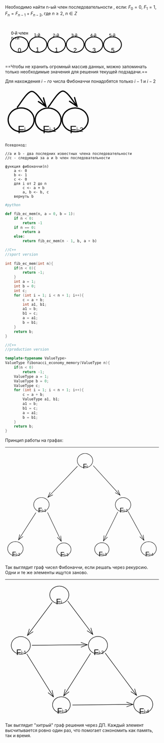 Необходимо найти n-ый член последовательности , если: $F_{0}= 0$, $F_{1}= 1$, $F_{n}= F_{n-1}+ F_{n-2}$, где $n\geq2$, $n \in Z$ 

<div style="display:flex; align-items: center;">
    <div style="flex:1; mix-blend-mode:difference; filter:invert(1);">
<svg version="1.1" xmlns="http://www.w3.org/2000/svg" viewBox="0 0 560.8352091024211 170.24172437059997" width="400" height="125">
  <!-- svg-source:excalidraw -->
  
  <defs>
    <style class="style-fonts">
      @font-face {
        font-family: "Virgil";
        src: url("https://excalidraw.com/Virgil.woff2");
      }
      @font-face {
        font-family: "Cascadia";
        src: url("https://excalidraw.com/Cascadia.woff2");
      }
    </style>
  </defs>
  <rect x="0" y="0" width="560.8352091024211" height="170.24172437059997" fill="none"></rect><g stroke-linecap="round" transform="translate(24.56659738580936 68.1400624716864) rotate(0 41 35.5)"><path d="M82 35.5 C82 37.35, 81.83 39.23, 81.5 41.05 C81.16 42.88, 80.65 44.71, 79.99 46.47 C79.33 48.23, 78.5 49.97, 77.53 51.62 C76.56 53.27, 75.43 54.87, 74.17 56.37 C72.91 57.86, 71.5 59.29, 69.99 60.6 C68.48 61.91, 66.83 63.13, 65.1 64.22 C63.37 65.31, 61.52 66.29, 59.61 67.13 C57.71 67.97, 55.7 68.69, 53.67 69.26 C51.64 69.83, 49.53 70.27, 47.41 70.56 C45.3 70.85, 43.14 71, 41 71 C38.86 71, 36.7 70.85, 34.59 70.56 C32.47 70.27, 30.36 69.83, 28.33 69.26 C26.3 68.69, 24.29 67.97, 22.39 67.13 C20.48 66.29, 18.63 65.31, 16.9 64.22 C15.17 63.13, 13.52 61.91, 12.01 60.6 C10.5 59.29, 9.09 57.86, 7.83 56.37 C6.57 54.87, 5.44 53.27, 4.47 51.62 C3.5 49.97, 2.67 48.23, 2.01 46.47 C1.35 44.71, 0.84 42.88, 0.5 41.05 C0.17 39.23, 0 37.35, 0 35.5 C0 33.65, 0.17 31.77, 0.5 29.95 C0.84 28.12, 1.35 26.29, 2.01 24.53 C2.67 22.77, 3.5 21.03, 4.47 19.38 C5.44 17.73, 6.57 16.13, 7.83 14.63 C9.09 13.14, 10.5 11.71, 12.01 10.4 C13.52 9.09, 15.17 7.87, 16.9 6.78 C18.63 5.69, 20.48 4.71, 22.39 3.87 C24.29 3.03, 26.3 2.31, 28.33 1.74 C30.36 1.17, 32.47 0.73, 34.59 0.44 C36.7 0.15, 38.86 0, 41 0 C43.14 0, 45.3 0.15, 47.41 0.44 C49.53 0.73, 51.64 1.17, 53.67 1.74 C55.7 2.31, 57.71 3.03, 59.61 3.87 C61.52 4.71, 63.37 5.69, 65.1 6.78 C66.83 7.87, 68.48 9.09, 69.99 10.4 C71.5 11.71, 72.91 13.14, 74.17 14.63 C75.43 16.13, 76.56 17.73, 77.53 19.38 C78.5 21.03, 79.33 22.77, 79.99 24.53 C80.65 26.29, 81.16 28.12, 81.5 29.95 C81.83 31.77, 81.92 34.57, 82 35.5 C82.08 36.43, 82.08 34.57, 82 35.5" stroke="#000" stroke-width="4" fill="none"></path></g><g stroke-linecap="round" transform="translate(109.80312502357833 68.2583656680913) rotate(0 41 35.5)"><path d="M82 35.5 C82 37.35, 81.83 39.23, 81.5 41.05 C81.16 42.88, 80.65 44.71, 79.99 46.47 C79.33 48.23, 78.5 49.97, 77.53 51.62 C76.56 53.27, 75.43 54.87, 74.17 56.37 C72.91 57.86, 71.5 59.29, 69.99 60.6 C68.48 61.91, 66.83 63.13, 65.1 64.22 C63.37 65.31, 61.52 66.29, 59.61 67.13 C57.71 67.97, 55.7 68.69, 53.67 69.26 C51.64 69.83, 49.53 70.27, 47.41 70.56 C45.3 70.85, 43.14 71, 41 71 C38.86 71, 36.7 70.85, 34.59 70.56 C32.47 70.27, 30.36 69.83, 28.33 69.26 C26.3 68.69, 24.29 67.97, 22.39 67.13 C20.48 66.29, 18.63 65.31, 16.9 64.22 C15.17 63.13, 13.52 61.91, 12.01 60.6 C10.5 59.29, 9.09 57.86, 7.83 56.37 C6.57 54.87, 5.44 53.27, 4.47 51.62 C3.5 49.97, 2.67 48.23, 2.01 46.47 C1.35 44.71, 0.84 42.88, 0.5 41.05 C0.17 39.23, 0 37.35, 0 35.5 C0 33.65, 0.17 31.77, 0.5 29.95 C0.84 28.12, 1.35 26.29, 2.01 24.53 C2.67 22.77, 3.5 21.03, 4.47 19.38 C5.44 17.73, 6.57 16.13, 7.83 14.63 C9.09 13.14, 10.5 11.71, 12.01 10.4 C13.52 9.09, 15.17 7.87, 16.9 6.78 C18.63 5.69, 20.48 4.71, 22.39 3.87 C24.29 3.03, 26.3 2.31, 28.33 1.74 C30.36 1.17, 32.47 0.73, 34.59 0.44 C36.7 0.15, 38.86 0, 41 0 C43.14 0, 45.3 0.15, 47.41 0.44 C49.53 0.73, 51.64 1.17, 53.67 1.74 C55.7 2.31, 57.71 3.03, 59.61 3.87 C61.52 4.71, 63.37 5.69, 65.1 6.78 C66.83 7.87, 68.48 9.09, 69.99 10.4 C71.5 11.71, 72.91 13.14, 74.17 14.63 C75.43 16.13, 76.56 17.73, 77.53 19.38 C78.5 21.03, 79.33 22.77, 79.99 24.53 C80.65 26.29, 81.16 28.12, 81.5 29.95 C81.83 31.77, 81.92 34.57, 82 35.5 C82.08 36.43, 82.08 34.57, 82 35.5" stroke="#000" stroke-width="4" fill="none"></path></g><g stroke-linecap="round" transform="translate(195.4376281317771 68.1400624716864) rotate(0 41 35.5)"><path d="M82 35.5 C82 37.35, 81.83 39.23, 81.5 41.05 C81.16 42.88, 80.65 44.71, 79.99 46.47 C79.33 48.23, 78.5 49.97, 77.53 51.62 C76.56 53.27, 75.43 54.87, 74.17 56.37 C72.91 57.86, 71.5 59.29, 69.99 60.6 C68.48 61.91, 66.83 63.13, 65.1 64.22 C63.37 65.31, 61.52 66.29, 59.61 67.13 C57.71 67.97, 55.7 68.69, 53.67 69.26 C51.64 69.83, 49.53 70.27, 47.41 70.56 C45.3 70.85, 43.14 71, 41 71 C38.86 71, 36.7 70.85, 34.59 70.56 C32.47 70.27, 30.36 69.83, 28.33 69.26 C26.3 68.69, 24.29 67.97, 22.39 67.13 C20.48 66.29, 18.63 65.31, 16.9 64.22 C15.17 63.13, 13.52 61.91, 12.01 60.6 C10.5 59.29, 9.09 57.86, 7.83 56.37 C6.57 54.87, 5.44 53.27, 4.47 51.62 C3.5 49.97, 2.67 48.23, 2.01 46.47 C1.35 44.71, 0.84 42.88, 0.5 41.05 C0.17 39.23, 0 37.35, 0 35.5 C0 33.65, 0.17 31.77, 0.5 29.95 C0.84 28.12, 1.35 26.29, 2.01 24.53 C2.67 22.77, 3.5 21.03, 4.47 19.38 C5.44 17.73, 6.57 16.13, 7.83 14.63 C9.09 13.14, 10.5 11.71, 12.01 10.4 C13.52 9.09, 15.17 7.87, 16.9 6.78 C18.63 5.69, 20.48 4.71, 22.39 3.87 C24.29 3.03, 26.3 2.31, 28.33 1.74 C30.36 1.17, 32.47 0.73, 34.59 0.44 C36.7 0.15, 38.86 0, 41 0 C43.14 0, 45.3 0.15, 47.41 0.44 C49.53 0.73, 51.64 1.17, 53.67 1.74 C55.7 2.31, 57.71 3.03, 59.61 3.87 C61.52 4.71, 63.37 5.69, 65.1 6.78 C66.83 7.87, 68.48 9.09, 69.99 10.4 C71.5 11.71, 72.91 13.14, 74.17 14.63 C75.43 16.13, 76.56 17.73, 77.53 19.38 C78.5 21.03, 79.33 22.77, 79.99 24.53 C80.65 26.29, 81.16 28.12, 81.5 29.95 C81.83 31.77, 81.92 34.57, 82 35.5 C82.08 36.43, 82.08 34.57, 82 35.5" stroke="#000" stroke-width="4" fill="none"></path></g><g stroke-linecap="round" transform="translate(281.07197372989566 67.9035151451576) rotate(0 41 35.5)"><path d="M82 35.5 C82 37.35, 81.83 39.23, 81.5 41.05 C81.16 42.88, 80.65 44.71, 79.99 46.47 C79.33 48.23, 78.5 49.97, 77.53 51.62 C76.56 53.27, 75.43 54.87, 74.17 56.37 C72.91 57.86, 71.5 59.29, 69.99 60.6 C68.48 61.91, 66.83 63.13, 65.1 64.22 C63.37 65.31, 61.52 66.29, 59.61 67.13 C57.71 67.97, 55.7 68.69, 53.67 69.26 C51.64 69.83, 49.53 70.27, 47.41 70.56 C45.3 70.85, 43.14 71, 41 71 C38.86 71, 36.7 70.85, 34.59 70.56 C32.47 70.27, 30.36 69.83, 28.33 69.26 C26.3 68.69, 24.29 67.97, 22.39 67.13 C20.48 66.29, 18.63 65.31, 16.9 64.22 C15.17 63.13, 13.52 61.91, 12.01 60.6 C10.5 59.29, 9.09 57.86, 7.83 56.37 C6.57 54.87, 5.44 53.27, 4.47 51.62 C3.5 49.97, 2.67 48.23, 2.01 46.47 C1.35 44.71, 0.84 42.88, 0.5 41.05 C0.17 39.23, 0 37.35, 0 35.5 C0 33.65, 0.17 31.77, 0.5 29.95 C0.84 28.12, 1.35 26.29, 2.01 24.53 C2.67 22.77, 3.5 21.03, 4.47 19.38 C5.44 17.73, 6.57 16.13, 7.83 14.63 C9.09 13.14, 10.5 11.71, 12.01 10.4 C13.52 9.09, 15.17 7.87, 16.9 6.78 C18.63 5.69, 20.48 4.71, 22.39 3.87 C24.29 3.03, 26.3 2.31, 28.33 1.74 C30.36 1.17, 32.47 0.73, 34.59 0.44 C36.7 0.15, 38.86 0, 41 0 C43.14 0, 45.3 0.15, 47.41 0.44 C49.53 0.73, 51.64 1.17, 53.67 1.74 C55.7 2.31, 57.71 3.03, 59.61 3.87 C61.52 4.71, 63.37 5.69, 65.1 6.78 C66.83 7.87, 68.48 9.09, 69.99 10.4 C71.5 11.71, 72.91 13.14, 74.17 14.63 C75.43 16.13, 76.56 17.73, 77.53 19.38 C78.5 21.03, 79.33 22.77, 79.99 24.53 C80.65 26.29, 81.16 28.12, 81.5 29.95 C81.83 31.77, 81.92 34.57, 82 35.5 C82.08 36.43, 82.08 34.57, 82 35.5" stroke="#000" stroke-width="4" fill="none"></path></g><g stroke-linecap="round" transform="translate(366.94292572082287 68.3013527942669) rotate(0 41 35.5)"><path d="M82 35.5 C82 37.35, 81.83 39.23, 81.5 41.05 C81.16 42.88, 80.65 44.71, 79.99 46.47 C79.33 48.23, 78.5 49.97, 77.53 51.62 C76.56 53.27, 75.43 54.87, 74.17 56.37 C72.91 57.86, 71.5 59.29, 69.99 60.6 C68.48 61.91, 66.83 63.13, 65.1 64.22 C63.37 65.31, 61.52 66.29, 59.61 67.13 C57.71 67.97, 55.7 68.69, 53.67 69.26 C51.64 69.83, 49.53 70.27, 47.41 70.56 C45.3 70.85, 43.14 71, 41 71 C38.86 71, 36.7 70.85, 34.59 70.56 C32.47 70.27, 30.36 69.83, 28.33 69.26 C26.3 68.69, 24.29 67.97, 22.39 67.13 C20.48 66.29, 18.63 65.31, 16.9 64.22 C15.17 63.13, 13.52 61.91, 12.01 60.6 C10.5 59.29, 9.09 57.86, 7.83 56.37 C6.57 54.87, 5.44 53.27, 4.47 51.62 C3.5 49.97, 2.67 48.23, 2.01 46.47 C1.35 44.71, 0.84 42.88, 0.5 41.05 C0.17 39.23, 0 37.35, 0 35.5 C0 33.65, 0.17 31.77, 0.5 29.95 C0.84 28.12, 1.35 26.29, 2.01 24.53 C2.67 22.77, 3.5 21.03, 4.47 19.38 C5.44 17.73, 6.57 16.13, 7.83 14.63 C9.09 13.14, 10.5 11.71, 12.01 10.4 C13.52 9.09, 15.17 7.87, 16.9 6.78 C18.63 5.69, 20.48 4.71, 22.39 3.87 C24.29 3.03, 26.3 2.31, 28.33 1.74 C30.36 1.17, 32.47 0.73, 34.59 0.44 C36.7 0.15, 38.86 0, 41 0 C43.14 0, 45.3 0.15, 47.41 0.44 C49.53 0.73, 51.64 1.17, 53.67 1.74 C55.7 2.31, 57.71 3.03, 59.61 3.87 C61.52 4.71, 63.37 5.69, 65.1 6.78 C66.83 7.87, 68.48 9.09, 69.99 10.4 C71.5 11.71, 72.91 13.14, 74.17 14.63 C75.43 16.13, 76.56 17.73, 77.53 19.38 C78.5 21.03, 79.33 22.77, 79.99 24.53 C80.65 26.29, 81.16 28.12, 81.5 29.95 C81.83 31.77, 81.92 34.57, 82 35.5 C82.08 36.43, 82.08 34.57, 82 35.5" stroke="#000" stroke-width="4" fill="none"></path></g><g stroke-linecap="round" transform="translate(452.4590862550973 68.3013527942669) rotate(0 41 35.5)"><path d="M82 35.5 C82 37.35, 81.83 39.23, 81.5 41.05 C81.16 42.88, 80.65 44.71, 79.99 46.47 C79.33 48.23, 78.5 49.97, 77.53 51.62 C76.56 53.27, 75.43 54.87, 74.17 56.37 C72.91 57.86, 71.5 59.29, 69.99 60.6 C68.48 61.91, 66.83 63.13, 65.1 64.22 C63.37 65.31, 61.52 66.29, 59.61 67.13 C57.71 67.97, 55.7 68.69, 53.67 69.26 C51.64 69.83, 49.53 70.27, 47.41 70.56 C45.3 70.85, 43.14 71, 41 71 C38.86 71, 36.7 70.85, 34.59 70.56 C32.47 70.27, 30.36 69.83, 28.33 69.26 C26.3 68.69, 24.29 67.97, 22.39 67.13 C20.48 66.29, 18.63 65.31, 16.9 64.22 C15.17 63.13, 13.52 61.91, 12.01 60.6 C10.5 59.29, 9.09 57.86, 7.83 56.37 C6.57 54.87, 5.44 53.27, 4.47 51.62 C3.5 49.97, 2.67 48.23, 2.01 46.47 C1.35 44.71, 0.84 42.88, 0.5 41.05 C0.17 39.23, 0 37.35, 0 35.5 C0 33.65, 0.17 31.77, 0.5 29.95 C0.84 28.12, 1.35 26.29, 2.01 24.53 C2.67 22.77, 3.5 21.03, 4.47 19.38 C5.44 17.73, 6.57 16.13, 7.83 14.63 C9.09 13.14, 10.5 11.71, 12.01 10.4 C13.52 9.09, 15.17 7.87, 16.9 6.78 C18.63 5.69, 20.48 4.71, 22.39 3.87 C24.29 3.03, 26.3 2.31, 28.33 1.74 C30.36 1.17, 32.47 0.73, 34.59 0.44 C36.7 0.15, 38.86 0, 41 0 C43.14 0, 45.3 0.15, 47.41 0.44 C49.53 0.73, 51.64 1.17, 53.67 1.74 C55.7 2.31, 57.71 3.03, 59.61 3.87 C61.52 4.71, 63.37 5.69, 65.1 6.78 C66.83 7.87, 68.48 9.09, 69.99 10.4 C71.5 11.71, 72.91 13.14, 74.17 14.63 C75.43 16.13, 76.56 17.73, 77.53 19.38 C78.5 21.03, 79.33 22.77, 79.99 24.53 C80.65 26.29, 81.16 28.12, 81.5 29.95 C81.83 31.77, 81.92 34.57, 82 35.5 C82.08 36.43, 82.08 34.57, 82 35.5" stroke="#000" stroke-width="4" fill="none"></path></g><g transform="translate(27.28740449663121 39.241237198471254) rotate(0 39.384765625 23)"><text x="0" y="0" font-family="Helvetica, Segoe UI Emoji" font-size="20px" fill="#000" text-anchor="start" style="white-space: pre;" direction="ltr" dominant-baseline="text-before-edge">0-й член</text><text x="0" y="23" font-family="Helvetica, Segoe UI Emoji" font-size="20px" fill="#000" text-anchor="start" style="white-space: pre;" direction="ltr" dominant-baseline="text-before-edge">п-ти</text></g><g transform="translate(132.35015235063497 47.748429283764835) rotate(0 14.4775390625 11.5)"><text x="0" y="0" font-family="Helvetica, Segoe UI Emoji" font-size="20px" fill="#000" text-anchor="start" style="white-space: pre;" direction="ltr" dominant-baseline="text-before-edge">1-й</text></g><g transform="translate(218.97608028021472 48.80675956898631) rotate(0 14.4775390625 11.5)"><text x="0" y="0" font-family="Helvetica, Segoe UI Emoji" font-size="20px" fill="#000" text-anchor="start" style="white-space: pre;" direction="ltr" dominant-baseline="text-before-edge">2-й</text></g><g transform="translate(303.3910808290318 49.55598131324837) rotate(0 14.4775390625 11.5)"><text x="0" y="0" font-family="Helvetica, Segoe UI Emoji" font-size="20px" fill="#000" text-anchor="start" style="white-space: pre;" direction="ltr" dominant-baseline="text-before-edge">3-й</text></g><g transform="translate(390.72193388984573 49.669723288247496) rotate(0 14.4775390625 11.5)"><text x="0" y="0" font-family="Helvetica, Segoe UI Emoji" font-size="20px" fill="#000" text-anchor="start" style="white-space: pre;" direction="ltr" dominant-baseline="text-before-edge">4-й</text></g><g transform="translate(477.87144339755673 49.080779614282164) rotate(0 14.4775390625 11.5)"><text x="0" y="0" font-family="Helvetica, Segoe UI Emoji" font-size="20px" fill="#000" text-anchor="start" style="white-space: pre;" direction="ltr" dominant-baseline="text-before-edge">5-й</text></g><g stroke-linecap="round" transform="translate(10 10) rotate(0 270.41760455121056 75.12086218529998)"><path d="M32 0 M32 0 C166.89 0, 301.78 0, 508.84 0 M32 0 C198 0, 363.99 0, 508.84 0 M508.84 0 C530.17 0, 540.84 10.67, 540.84 32 M508.84 0 C530.17 0, 540.84 10.67, 540.84 32 M540.84 32 C540.84 55.71, 540.84 79.42, 540.84 118.24 M540.84 32 C540.84 64.71, 540.84 97.42, 540.84 118.24 M540.84 118.24 C540.84 139.58, 530.17 150.24, 508.84 150.24 M540.84 118.24 C540.84 139.58, 530.17 150.24, 508.84 150.24 M508.84 150.24 C353.53 150.24, 198.23 150.24, 32 150.24 M508.84 150.24 C387.91 150.24, 266.98 150.24, 32 150.24 M32 150.24 C10.67 150.24, 0 139.58, 0 118.24 M32 150.24 C10.67 150.24, 0 139.58, 0 118.24 M0 118.24 C0 89.57, 0 60.89, 0 32 M0 118.24 C0 84.25, 0 50.27, 0 32 M0 32 C0 10.67, 10.67 0, 32 0 M0 32 C0 10.67, 10.67 0, 32 0" stroke="none" stroke-width="4" fill="none"></path></g><g transform="translate(487.15868647324214 114.15344043557184) rotate(0 7.7861328125 16.100000000000023)"><text x="0" y="0" font-family="Helvetica, Segoe UI Emoji" font-size="28px" fill="#000" text-anchor="start" style="white-space: pre;" direction="ltr" dominant-baseline="text-before-edge">5</text></g><g transform="translate(58.25251441133753 113.97227888963948) rotate(0 7.7861328125 16.100000000000023)"><text x="0" y="0" font-family="Helvetica, Segoe UI Emoji" font-size="28px" fill="#000" text-anchor="start" style="white-space: pre;" direction="ltr" dominant-baseline="text-before-edge">0</text></g><g transform="translate(140.79249037869567 111.52876841093212) rotate(0 7.7861328125 16.100000000000023)"><text x="0" y="0" font-family="Helvetica, Segoe UI Emoji" font-size="28px" fill="#000" text-anchor="start" style="white-space: pre;" direction="ltr" dominant-baseline="text-before-edge">1</text></g><g transform="translate(228.1127552517073 112.6707467894746) rotate(0 7.7861328125 16.100000000000023)"><text x="0" y="0" font-family="Helvetica, Segoe UI Emoji" font-size="28px" fill="#000" text-anchor="start" style="white-space: pre;" direction="ltr" dominant-baseline="text-before-edge">1</text></g><g transform="translate(313.87029379902873 113.55842450582986) rotate(0 7.7861328125 16.100000000000023)"><text x="0" y="0" font-family="Helvetica, Segoe UI Emoji" font-size="28px" fill="#000" text-anchor="start" style="white-space: pre;" direction="ltr" dominant-baseline="text-before-edge">2</text></g><g transform="translate(400.9398105465479 114.05554647068925) rotate(0 7.7861328125 16.100000000000023)"><text x="0" y="0" font-family="Helvetica, Segoe UI Emoji" font-size="28px" fill="#000" text-anchor="start" style="white-space: pre;" direction="ltr" dominant-baseline="text-before-edge">3</text></g></svg></div></div>

==Чтобы не хранить огромный массив данных, можно запоминать только необходимые значения для решения текущей подзадачи.== 

Для нахождения $i-го$ числа Фибоначчи понадобятся  только $i-1$ и $i-2$

<div style="display:flex; align-items: center;">
    <div style="flex:1; mix-blend-mode:difference; filter:invert(1);">
<svg version="1.1" xmlns="http://www.w3.org/2000/svg" viewBox="0 0 282.0752541346857 166.4852084076506" width="282.0752541346857" height="166.4852084076506">
  <!-- svg-source:excalidraw -->
  
  <defs>
    <style class="style-fonts">
      @font-face {
        font-family: "Virgil";
        src: url("https://excalidraw.com/Virgil.woff2");
      }
      @font-face {
        font-family: "Cascadia";
        src: url("https://excalidraw.com/Cascadia.woff2");
      }
    </style>
  </defs>
  <rect x="0" y="0" width="282.0752541346857" height="166.4852084076506" fill="none"></rect><g stroke-linecap="round" transform="translate(187.07525413468568 65.28806084832013) rotate(0 42.5 39)"><path d="M85 39 C85 40.85, 84.85 42.72, 84.57 44.55 C84.28 46.38, 83.85 48.21, 83.28 49.99 C82.71 51.76, 82 53.52, 81.16 55.2 C80.32 56.88, 79.34 58.53, 78.25 60.08 C77.16 61.64, 75.94 63.14, 74.62 64.54 C73.3 65.94, 71.86 67.26, 70.33 68.47 C68.81 69.69, 67.17 70.81, 65.48 71.81 C63.78 72.81, 61.99 73.71, 60.16 74.48 C58.32 75.24, 56.41 75.9, 54.47 76.42 C52.54 76.94, 50.54 77.34, 48.55 77.6 C46.55 77.87, 44.52 78, 42.5 78 C40.48 78, 38.45 77.87, 36.45 77.6 C34.46 77.34, 32.46 76.94, 30.53 76.42 C28.59 75.9, 26.68 75.24, 24.84 74.48 C23.01 73.71, 21.22 72.81, 19.52 71.81 C17.83 70.81, 16.19 69.69, 14.67 68.47 C13.14 67.26, 11.7 65.94, 10.38 64.54 C9.06 63.14, 7.84 61.64, 6.75 60.08 C5.66 58.53, 4.68 56.88, 3.84 55.2 C3 53.52, 2.29 51.76, 1.72 49.99 C1.15 48.21, 0.72 46.38, 0.43 44.55 C0.15 42.72, 0 40.85, 0 39 C0 37.15, 0.15 35.28, 0.43 33.45 C0.72 31.62, 1.15 29.79, 1.72 28.01 C2.29 26.24, 3 24.48, 3.84 22.8 C4.68 21.12, 5.66 19.47, 6.75 17.92 C7.84 16.36, 9.06 14.86, 10.38 13.46 C11.7 12.06, 13.14 10.74, 14.67 9.53 C16.19 8.31, 17.83 7.19, 19.52 6.19 C21.22 5.19, 23.01 4.29, 24.84 3.52 C26.68 2.76, 28.59 2.1, 30.53 1.58 C32.46 1.06, 34.46 0.66, 36.45 0.4 C38.45 0.13, 40.48 0, 42.5 0 C44.52 0, 46.55 0.13, 48.55 0.4 C50.54 0.66, 52.54 1.06, 54.47 1.58 C56.41 2.1, 58.32 2.76, 60.16 3.52 C61.99 4.29, 63.78 5.19, 65.48 6.19 C67.17 7.19, 68.81 8.31, 70.33 9.53 C71.86 10.74, 73.3 12.06, 74.62 13.46 C75.94 14.86, 77.16 16.36, 78.25 17.92 C79.34 19.47, 80.32 21.12, 81.16 22.8 C82 24.48, 82.71 26.24, 83.28 28.01 C83.85 29.79, 84.28 31.62, 84.57 33.45 C84.85 35.28, 84.93 38.07, 85 39 C85.07 39.93, 85.07 38.07, 85 39" stroke="#000" stroke-width="4" fill="none"></path></g><g stroke-linecap="round" transform="translate(98.48887080439806 65.47951609301276) rotate(0 42.5 39)"><path d="M85 39 C85 40.85, 84.85 42.72, 84.57 44.55 C84.28 46.38, 83.85 48.21, 83.28 49.99 C82.71 51.76, 82 53.52, 81.16 55.2 C80.32 56.88, 79.34 58.53, 78.25 60.08 C77.16 61.64, 75.94 63.14, 74.62 64.54 C73.3 65.94, 71.86 67.26, 70.33 68.47 C68.81 69.69, 67.17 70.81, 65.48 71.81 C63.78 72.81, 61.99 73.71, 60.16 74.48 C58.32 75.24, 56.41 75.9, 54.47 76.42 C52.54 76.94, 50.54 77.34, 48.55 77.6 C46.55 77.87, 44.52 78, 42.5 78 C40.48 78, 38.45 77.87, 36.45 77.6 C34.46 77.34, 32.46 76.94, 30.53 76.42 C28.59 75.9, 26.68 75.24, 24.84 74.48 C23.01 73.71, 21.22 72.81, 19.52 71.81 C17.83 70.81, 16.19 69.69, 14.67 68.47 C13.14 67.26, 11.7 65.94, 10.38 64.54 C9.06 63.14, 7.84 61.64, 6.75 60.08 C5.66 58.53, 4.68 56.88, 3.84 55.2 C3 53.52, 2.29 51.76, 1.72 49.99 C1.15 48.21, 0.72 46.38, 0.43 44.55 C0.15 42.72, 0 40.85, 0 39 C0 37.15, 0.15 35.28, 0.43 33.45 C0.72 31.62, 1.15 29.79, 1.72 28.01 C2.29 26.24, 3 24.48, 3.84 22.8 C4.68 21.12, 5.66 19.47, 6.75 17.92 C7.84 16.36, 9.06 14.86, 10.38 13.46 C11.7 12.06, 13.14 10.74, 14.67 9.53 C16.19 8.31, 17.83 7.19, 19.52 6.19 C21.22 5.19, 23.01 4.29, 24.84 3.52 C26.68 2.76, 28.59 2.1, 30.53 1.58 C32.46 1.06, 34.46 0.66, 36.45 0.4 C38.45 0.13, 40.48 0, 42.5 0 C44.52 0, 46.55 0.13, 48.55 0.4 C50.54 0.66, 52.54 1.06, 54.47 1.58 C56.41 2.1, 58.32 2.76, 60.16 3.52 C61.99 4.29, 63.78 5.19, 65.48 6.19 C67.17 7.19, 68.81 8.31, 70.33 9.53 C71.86 10.74, 73.3 12.06, 74.62 13.46 C75.94 14.86, 77.16 16.36, 78.25 17.92 C79.34 19.47, 80.32 21.12, 81.16 22.8 C82 24.48, 82.71 26.24, 83.28 28.01 C83.85 29.79, 84.28 31.62, 84.57 33.45 C84.85 35.28, 84.93 38.07, 85 39 C85.07 39.93, 85.07 38.07, 85 39" stroke="#000" stroke-width="4" fill="none"></path></g><g stroke-linecap="round" transform="translate(10 65.13876631002677) rotate(0 42.5 39)"><path d="M85 39 C85 40.85, 84.85 42.72, 84.57 44.55 C84.28 46.38, 83.85 48.21, 83.28 49.99 C82.71 51.76, 82 53.52, 81.16 55.2 C80.32 56.88, 79.34 58.53, 78.25 60.08 C77.16 61.64, 75.94 63.14, 74.62 64.54 C73.3 65.94, 71.86 67.26, 70.33 68.47 C68.81 69.69, 67.17 70.81, 65.48 71.81 C63.78 72.81, 61.99 73.71, 60.16 74.48 C58.32 75.24, 56.41 75.9, 54.47 76.42 C52.54 76.94, 50.54 77.34, 48.55 77.6 C46.55 77.87, 44.52 78, 42.5 78 C40.48 78, 38.45 77.87, 36.45 77.6 C34.46 77.34, 32.46 76.94, 30.53 76.42 C28.59 75.9, 26.68 75.24, 24.84 74.48 C23.01 73.71, 21.22 72.81, 19.52 71.81 C17.83 70.81, 16.19 69.69, 14.67 68.47 C13.14 67.26, 11.7 65.94, 10.38 64.54 C9.06 63.14, 7.84 61.64, 6.75 60.08 C5.66 58.53, 4.68 56.88, 3.84 55.2 C3 53.52, 2.29 51.76, 1.72 49.99 C1.15 48.21, 0.72 46.38, 0.43 44.55 C0.15 42.72, 0 40.85, 0 39 C0 37.15, 0.15 35.28, 0.43 33.45 C0.72 31.62, 1.15 29.79, 1.72 28.01 C2.29 26.24, 3 24.48, 3.84 22.8 C4.68 21.12, 5.66 19.47, 6.75 17.92 C7.84 16.36, 9.06 14.86, 10.38 13.46 C11.7 12.06, 13.14 10.74, 14.67 9.53 C16.19 8.31, 17.83 7.19, 19.52 6.19 C21.22 5.19, 23.01 4.29, 24.84 3.52 C26.68 2.76, 28.59 2.1, 30.53 1.58 C32.46 1.06, 34.46 0.66, 36.45 0.4 C38.45 0.13, 40.48 0, 42.5 0 C44.52 0, 46.55 0.13, 48.55 0.4 C50.54 0.66, 52.54 1.06, 54.47 1.58 C56.41 2.1, 58.32 2.76, 60.16 3.52 C61.99 4.29, 63.78 5.19, 65.48 6.19 C67.17 7.19, 68.81 8.31, 70.33 9.53 C71.86 10.74, 73.3 12.06, 74.62 13.46 C75.94 14.86, 77.16 16.36, 78.25 17.92 C79.34 19.47, 80.32 21.12, 81.16 22.8 C82 24.48, 82.71 26.24, 83.28 28.01 C83.85 29.79, 84.28 31.62, 84.57 33.45 C84.85 35.28, 84.93 38.07, 85 39 C85.07 39.93, 85.07 38.07, 85 39" stroke="#000" stroke-width="4" fill="none"></path></g><g stroke-linecap="round"><g transform="translate(142.00390294071983 61.66872134605728) rotate(0 46.94512011839332 -25.83436067302864)"><path d="M0 0 C7.87 -8.61, 31.57 -51.4, 47.22 -51.67 C62.87 -51.93, 86.11 -9.95, 93.89 -1.6 M0 0 C7.87 -8.61, 31.57 -51.4, 47.22 -51.67 C62.87 -51.93, 86.11 -9.95, 93.89 -1.6" stroke="#000" stroke-width="4" fill="none"></path></g><g transform="translate(142.00390294071983 61.66872134605728) rotate(0 46.94512011839332 -25.83436067302864)"><path d="M69.03 -18.39 C74.85 -14.46, 80.68 -10.53, 93.89 -1.6 M69.03 -18.39 C77.97 -12.36, 86.91 -6.32, 93.89 -1.6" stroke="#000" stroke-width="4" fill="none"></path></g><g transform="translate(142.00390294071983 61.66872134605728) rotate(0 46.94512011839332 -25.83436067302864)"><path d="M85.64 -30.44 C87.57 -23.69, 89.5 -16.93, 93.89 -1.6 M85.64 -30.44 C88.61 -20.07, 91.57 -9.7, 93.89 -1.6" stroke="#000" stroke-width="4" fill="none"></path></g></g><mask></mask><g transform="translate(233.6025420773094 125.28533718511153) rotate(0 11.11328125 11.5)"><text x="0" y="0" font-family="Helvetica, Segoe UI Emoji" font-size="20px" fill="#000" text-anchor="start" style="white-space: pre;" direction="ltr" dominant-baseline="text-before-edge">i-2</text></g><g transform="translate(211.66552458631577 115.0852084076505) rotate(0 10.9951171875 20.700000000000045)"><text x="0" y="0" font-family="Helvetica, Segoe UI Emoji" font-size="36px" fill="#000" text-anchor="start" style="white-space: pre;" direction="ltr" dominant-baseline="text-before-edge">F</text></g><g transform="translate(145.1270061027912 125.06964036149475) rotate(0 11.11328125 11.5)"><text x="0" y="0" font-family="Helvetica, Segoe UI Emoji" font-size="20px" fill="#000" text-anchor="start" style="white-space: pre;" direction="ltr" dominant-baseline="text-before-edge">i-1</text></g><g transform="translate(123.18998861179756 114.86951158403372) rotate(0 10.9951171875 20.700000000000045)"><text x="0" y="0" font-family="Helvetica, Segoe UI Emoji" font-size="36px" fill="#000" text-anchor="start" style="white-space: pre;" direction="ltr" dominant-baseline="text-before-edge">F</text></g><g transform="translate(62.58478243380978 125.18221902902951) rotate(0 2.2216796875 11.5)"><text x="0" y="0" font-family="Helvetica, Segoe UI Emoji" font-size="20px" fill="#000" text-anchor="start" style="white-space: pre;" direction="ltr" dominant-baseline="text-before-edge">i</text></g><g transform="translate(41.24034849316335 114.98209025156893) rotate(0 10.995117187500007 20.700000000000045)"><text x="0" y="0" font-family="Helvetica, Segoe UI Emoji" font-size="36px" fill="#000" text-anchor="start" style="white-space: pre;" direction="ltr" dominant-baseline="text-before-edge">F</text></g><g stroke-linecap="round"><g transform="translate(40.0966400312397 62.66353523867201) rotate(0 46.94512011839333 -25.83436067302864)"><path d="M0 0 C7.87 -8.61, 31.57 -51.4, 47.22 -51.67 C62.87 -51.93, 86.11 -9.95, 93.89 -1.6 M0 0 C7.87 -8.61, 31.57 -51.4, 47.22 -51.67 C62.87 -51.93, 86.11 -9.95, 93.89 -1.6" stroke="#000" stroke-width="4" fill="none"></path></g><g transform="translate(40.0966400312397 62.66353523867201) rotate(0 46.94512011839333 -25.83436067302864)"><path d="M69.03 -18.39 C76.71 -13.2, 84.4 -8.01, 93.89 -1.6 M69.03 -18.39 C77.6 -12.6, 86.18 -6.81, 93.89 -1.6" stroke="#000" stroke-width="4" fill="none"></path></g><g transform="translate(40.0966400312397 62.66353523867201) rotate(0 46.94512011839333 -25.83436067302864)"><path d="M85.64 -30.44 C88.19 -21.53, 90.74 -12.61, 93.89 -1.6 M85.64 -30.44 C88.48 -20.5, 91.33 -10.55, 93.89 -1.6" stroke="#000" stroke-width="4" fill="none"></path></g></g><mask></mask></svg></div></div>

```
Псевдокод:

//a и b - два последних известных члена последовательности
//c - следующий за a и b член последовательности

функция фибоначчи(n)
	a <- 0
	b <- 1
	c <- 0
	для i от 2 до n
		c <- a + b
		a, b <- b, c
	вернуть b
```
```python
#python

def fib_ec_mem(n, a = 0, b = 1):
    if n < 0:
        return -1
    if n == 0:
        return a
    else:
        return fib_ec_mem(n - 1, b, a + b)
```
```cpp
//C++
//sport version
  
int fib_ec_mem(int n){
    if(n < 0){
        return -1;
    }
    int a = 1;
    int b = 0;
    int c;
    for (int i = 1; i < n + 1; i++){
        c = a + b;
        int a1, b1;
        a1 = b;
        b1 = c;
        a = a1;
        b = b1;
    }
    return b;
}  
```
```cpp
//C++
//production version

template<typename ValueType>
ValueType fibonacci_economy_memory(ValueType n){
    if(n < 0)
        return -1;
    ValueType a = 1;
    ValueType b = 0;
    ValueType c;
    for (int i = 1; i < n + 1; i++){
        c = a + b;
        ValueType a1, b1;
        a1 = b;
        b1 = c;
        a = a1;
        b = b1;
    }
    return b;
} 
```

Принцип работы на графах:
___

<div style="display:flex; align-items: center;">
    <div style="flex:1; mix-blend-mode:difference; filter:invert(1);"><svg version="1.1" xmlns="http://www.w3.org/2000/svg" viewBox="0 0 835.5214751945214 595.2422340506693" width="680" height="480">
  <!-- svg-source:excalidraw -->
  
  <defs>
    <style class="style-fonts">
      @font-face {
        font-family: "Virgil";
        src: url("https://excalidraw.com/Virgil.woff2");
      }
      @font-face {
        font-family: "Cascadia";
        src: url("https://excalidraw.com/Cascadia.woff2");
      }
    </style>
  </defs>
  <rect x="0" y="0" width="835.5214751945214" height="595.2422340506693" fill="none"></rect><g stroke-linecap="round" transform="translate(600.4534991290511 251.76280662706694) rotate(0 42.5 39)"><path d="M85 39 C85 40.85, 84.85 42.72, 84.57 44.55 C84.28 46.38, 83.85 48.21, 83.28 49.99 C82.71 51.76, 82 53.52, 81.16 55.2 C80.32 56.88, 79.34 58.53, 78.25 60.08 C77.16 61.64, 75.94 63.14, 74.62 64.54 C73.3 65.94, 71.86 67.26, 70.33 68.47 C68.81 69.69, 67.17 70.81, 65.48 71.81 C63.78 72.81, 61.99 73.71, 60.16 74.48 C58.32 75.24, 56.41 75.9, 54.47 76.42 C52.54 76.94, 50.54 77.34, 48.55 77.6 C46.55 77.87, 44.52 78, 42.5 78 C40.48 78, 38.45 77.87, 36.45 77.6 C34.46 77.34, 32.46 76.94, 30.53 76.42 C28.59 75.9, 26.68 75.24, 24.84 74.48 C23.01 73.71, 21.22 72.81, 19.52 71.81 C17.83 70.81, 16.19 69.69, 14.67 68.47 C13.14 67.26, 11.7 65.94, 10.38 64.54 C9.06 63.14, 7.84 61.64, 6.75 60.08 C5.66 58.53, 4.68 56.88, 3.84 55.2 C3 53.52, 2.29 51.76, 1.72 49.99 C1.15 48.21, 0.72 46.38, 0.43 44.55 C0.15 42.72, 0 40.85, 0 39 C0 37.15, 0.15 35.28, 0.43 33.45 C0.72 31.62, 1.15 29.79, 1.72 28.01 C2.29 26.24, 3 24.48, 3.84 22.8 C4.68 21.12, 5.66 19.47, 6.75 17.92 C7.84 16.36, 9.06 14.86, 10.38 13.46 C11.7 12.06, 13.14 10.74, 14.67 9.53 C16.19 8.31, 17.83 7.19, 19.52 6.19 C21.22 5.19, 23.01 4.29, 24.84 3.52 C26.68 2.76, 28.59 2.1, 30.53 1.58 C32.46 1.06, 34.46 0.66, 36.45 0.4 C38.45 0.13, 40.48 0, 42.5 0 C44.52 0, 46.55 0.13, 48.55 0.4 C50.54 0.66, 52.54 1.06, 54.47 1.58 C56.41 2.1, 58.32 2.76, 60.16 3.52 C61.99 4.29, 63.78 5.19, 65.48 6.19 C67.17 7.19, 68.81 8.31, 70.33 9.53 C71.86 10.74, 73.3 12.06, 74.62 13.46 C75.94 14.86, 77.16 16.36, 78.25 17.92 C79.34 19.47, 80.32 21.12, 81.16 22.8 C82 24.48, 82.71 26.24, 83.28 28.01 C83.85 29.79, 84.28 31.62, 84.57 33.45 C84.85 35.28, 84.93 38.07, 85 39 C85.07 39.93, 85.07 38.07, 85 39" stroke="#000" stroke-width="2" fill="none"></path></g><g stroke-linecap="round" transform="translate(152.7133337280457 251.4365662048914) rotate(0 42.5 39)"><path d="M85 39 C85 40.85, 84.85 42.72, 84.57 44.55 C84.28 46.38, 83.85 48.21, 83.28 49.99 C82.71 51.76, 82 53.52, 81.16 55.2 C80.32 56.88, 79.34 58.53, 78.25 60.08 C77.16 61.64, 75.94 63.14, 74.62 64.54 C73.3 65.94, 71.86 67.26, 70.33 68.47 C68.81 69.69, 67.17 70.81, 65.48 71.81 C63.78 72.81, 61.99 73.71, 60.16 74.48 C58.32 75.24, 56.41 75.9, 54.47 76.42 C52.54 76.94, 50.54 77.34, 48.55 77.6 C46.55 77.87, 44.52 78, 42.5 78 C40.48 78, 38.45 77.87, 36.45 77.6 C34.46 77.34, 32.46 76.94, 30.53 76.42 C28.59 75.9, 26.68 75.24, 24.84 74.48 C23.01 73.71, 21.22 72.81, 19.52 71.81 C17.83 70.81, 16.19 69.69, 14.67 68.47 C13.14 67.26, 11.7 65.94, 10.38 64.54 C9.06 63.14, 7.84 61.64, 6.75 60.08 C5.66 58.53, 4.68 56.88, 3.84 55.2 C3 53.52, 2.29 51.76, 1.72 49.99 C1.15 48.21, 0.72 46.38, 0.43 44.55 C0.15 42.72, 0 40.85, 0 39 C0 37.15, 0.15 35.28, 0.43 33.45 C0.72 31.62, 1.15 29.79, 1.72 28.01 C2.29 26.24, 3 24.48, 3.84 22.8 C4.68 21.12, 5.66 19.47, 6.75 17.92 C7.84 16.36, 9.06 14.86, 10.38 13.46 C11.7 12.06, 13.14 10.74, 14.67 9.53 C16.19 8.31, 17.83 7.19, 19.52 6.19 C21.22 5.19, 23.01 4.29, 24.84 3.52 C26.68 2.76, 28.59 2.1, 30.53 1.58 C32.46 1.06, 34.46 0.66, 36.45 0.4 C38.45 0.13, 40.48 0, 42.5 0 C44.52 0, 46.55 0.13, 48.55 0.4 C50.54 0.66, 52.54 1.06, 54.47 1.58 C56.41 2.1, 58.32 2.76, 60.16 3.52 C61.99 4.29, 63.78 5.19, 65.48 6.19 C67.17 7.19, 68.81 8.31, 70.33 9.53 C71.86 10.74, 73.3 12.06, 74.62 13.46 C75.94 14.86, 77.16 16.36, 78.25 17.92 C79.34 19.47, 80.32 21.12, 81.16 22.8 C82 24.48, 82.71 26.24, 83.28 28.01 C83.85 29.79, 84.28 31.62, 84.57 33.45 C84.85 35.28, 84.93 38.07, 85 39 C85.07 39.93, 85.07 38.07, 85 39" stroke="#000" stroke-width="2" fill="none"></path></g><g stroke-linecap="round"><g transform="translate(479.89431203778094 77.08521274571024) rotate(0 73.51088246131869 80.89938833264887)"><path d="M0 0 C24.5 26.97, 122.52 134.83, 147.02 161.8 M0 0 C24.5 26.97, 122.52 134.83, 147.02 161.8" stroke="#000" stroke-width="2" fill="none"></path></g><g transform="translate(479.89431203778094 77.08521274571024) rotate(0 73.51088246131869 80.89938833264887)"><path d="M120.47 147.84 C129.4 152.53, 138.33 157.23, 147.02 161.8 M120.47 147.84 C126.38 150.94, 132.29 154.05, 147.02 161.8" stroke="#000" stroke-width="2" fill="none"></path></g><g transform="translate(479.89431203778094 77.08521274571024) rotate(0 73.51088246131869 80.89938833264887)"><path d="M135.66 134.03 C139.48 143.37, 143.3 152.71, 147.02 161.8 M135.66 134.03 C138.19 140.21, 140.71 146.39, 147.02 161.8" stroke="#000" stroke-width="2" fill="none"></path></g></g><mask></mask><g stroke-linecap="round"><g transform="translate(392.39157448546854 80.28697668555469) rotate(0 -80.93513400888483 85.02041446057945)"><path d="M0 0 C-26.98 28.34, -134.89 141.7, -161.87 170.04 M0 0 C-26.98 28.34, -134.89 141.7, -161.87 170.04" stroke="#000" stroke-width="2" fill="none"></path></g><g transform="translate(392.39157448546854 80.28697668555469) rotate(0 -80.93513400888483 85.02041446057945)"><path d="M-149.86 142.55 C-152.56 148.72, -155.25 154.89, -161.87 170.04 M-149.86 142.55 C-153.48 150.82, -157.09 159.09, -161.87 170.04" stroke="#000" stroke-width="2" fill="none"></path></g><g transform="translate(392.39157448546854 80.28697668555469) rotate(0 -80.93513400888483 85.02041446057945)"><path d="M-135 156.7 C-141.03 159.69, -147.06 162.69, -161.87 170.04 M-135 156.7 C-143.09 160.71, -151.17 164.73, -161.87 170.04" stroke="#000" stroke-width="2" fill="none"></path></g></g><mask></mask><g stroke-linecap="round" transform="translate(740.5214751945214 493.23707656957606) rotate(0 42.5 39)"><path d="M85 39 C85 40.85, 84.85 42.72, 84.57 44.55 C84.28 46.38, 83.85 48.21, 83.28 49.99 C82.71 51.76, 82 53.52, 81.16 55.2 C80.32 56.88, 79.34 58.53, 78.25 60.08 C77.16 61.64, 75.94 63.14, 74.62 64.54 C73.3 65.94, 71.86 67.26, 70.33 68.47 C68.81 69.69, 67.17 70.81, 65.48 71.81 C63.78 72.81, 61.99 73.71, 60.16 74.48 C58.32 75.24, 56.41 75.9, 54.47 76.42 C52.54 76.94, 50.54 77.34, 48.55 77.6 C46.55 77.87, 44.52 78, 42.5 78 C40.48 78, 38.45 77.87, 36.45 77.6 C34.46 77.34, 32.46 76.94, 30.53 76.42 C28.59 75.9, 26.68 75.24, 24.84 74.48 C23.01 73.71, 21.22 72.81, 19.52 71.81 C17.83 70.81, 16.19 69.69, 14.67 68.47 C13.14 67.26, 11.7 65.94, 10.38 64.54 C9.06 63.14, 7.84 61.64, 6.75 60.08 C5.66 58.53, 4.68 56.88, 3.84 55.2 C3 53.52, 2.29 51.76, 1.72 49.99 C1.15 48.21, 0.72 46.38, 0.43 44.55 C0.15 42.72, 0 40.85, 0 39 C0 37.15, 0.15 35.28, 0.43 33.45 C0.72 31.62, 1.15 29.79, 1.72 28.01 C2.29 26.24, 3 24.48, 3.84 22.8 C4.68 21.12, 5.66 19.47, 6.75 17.92 C7.84 16.36, 9.06 14.86, 10.38 13.46 C11.7 12.06, 13.14 10.74, 14.67 9.53 C16.19 8.31, 17.83 7.19, 19.52 6.19 C21.22 5.19, 23.01 4.29, 24.84 3.52 C26.68 2.76, 28.59 2.1, 30.53 1.58 C32.46 1.06, 34.46 0.66, 36.45 0.4 C38.45 0.13, 40.48 0, 42.5 0 C44.52 0, 46.55 0.13, 48.55 0.4 C50.54 0.66, 52.54 1.06, 54.47 1.58 C56.41 2.1, 58.32 2.76, 60.16 3.52 C61.99 4.29, 63.78 5.19, 65.48 6.19 C67.17 7.19, 68.81 8.31, 70.33 9.53 C71.86 10.74, 73.3 12.06, 74.62 13.46 C75.94 14.86, 77.16 16.36, 78.25 17.92 C79.34 19.47, 80.32 21.12, 81.16 22.8 C82 24.48, 82.71 26.24, 83.28 28.01 C83.85 29.79, 84.28 31.62, 84.57 33.45 C84.85 35.28, 84.93 38.07, 85 39 C85.07 39.93, 85.07 38.07, 85 39" stroke="#000" stroke-width="2" fill="none"></path></g><g stroke-linecap="round"><g transform="translate(670.7140445099096 327.5948572587261) rotate(0 43.544884560601304 79.20105878681898)"><path d="M0 0 C14.51 26.4, 72.57 132, 87.09 158.4 M0 0 C14.51 26.4, 72.57 132, 87.09 158.4" stroke="#000" stroke-width="2" fill="none"></path></g><g transform="translate(670.7140445099096 327.5948572587261) rotate(0 43.544884560601304 79.20105878681898)"><path d="M64.52 138.64 C71.28 144.56, 78.04 150.48, 87.09 158.4 M64.52 138.64 C72.6 145.72, 80.69 152.8, 87.09 158.4" stroke="#000" stroke-width="2" fill="none"></path></g><g transform="translate(670.7140445099096 327.5948572587261) rotate(0 43.544884560601304 79.20105878681898)"><path d="M82.5 128.76 C83.87 137.64, 85.25 146.52, 87.09 158.4 M82.5 128.76 C84.14 139.37, 85.79 149.99, 87.09 158.4" stroke="#000" stroke-width="2" fill="none"></path></g></g><mask></mask><g stroke-linecap="round" transform="translate(487.18478556634903 498.87603613958436) rotate(0 39.5 36)"><path d="M79 36 C79 37.88, 78.84 39.78, 78.51 41.63 C78.19 43.49, 77.7 45.34, 77.07 47.12 C76.43 48.91, 75.63 50.67, 74.69 52.34 C73.76 54.02, 72.67 55.64, 71.46 57.16 C70.25 58.68, 68.89 60.13, 67.43 61.46 C65.97 62.78, 64.38 64.02, 62.72 65.12 C61.05 66.23, 59.27 67.22, 57.43 68.08 C55.6 68.93, 53.67 69.66, 51.71 70.24 C49.75 70.82, 47.71 71.26, 45.68 71.56 C43.64 71.85, 41.56 72, 39.5 72 C37.44 72, 35.36 71.85, 33.32 71.56 C31.29 71.26, 29.25 70.82, 27.29 70.24 C25.33 69.66, 23.4 68.93, 21.57 68.08 C19.73 67.22, 17.95 66.23, 16.28 65.12 C14.62 64.02, 13.03 62.78, 11.57 61.46 C10.11 60.13, 8.75 58.68, 7.54 57.16 C6.33 55.64, 5.24 54.02, 4.31 52.34 C3.37 50.67, 2.57 48.91, 1.93 47.12 C1.3 45.34, 0.81 43.49, 0.49 41.63 C0.16 39.78, 0 37.88, 0 36 C0 34.12, 0.16 32.22, 0.49 30.37 C0.81 28.51, 1.3 26.66, 1.93 24.88 C2.57 23.09, 3.37 21.33, 4.31 19.66 C5.24 17.98, 6.33 16.36, 7.54 14.84 C8.75 13.32, 10.11 11.87, 11.57 10.54 C13.03 9.22, 14.62 7.98, 16.28 6.88 C17.95 5.77, 19.73 4.78, 21.57 3.92 C23.4 3.07, 25.33 2.34, 27.29 1.76 C29.25 1.18, 31.29 0.74, 33.32 0.44 C35.36 0.15, 37.44 0, 39.5 0 C41.56 0, 43.64 0.15, 45.68 0.44 C47.71 0.74, 49.75 1.18, 51.71 1.76 C53.67 2.34, 55.6 3.07, 57.43 3.92 C59.27 4.78, 61.05 5.77, 62.72 6.88 C64.38 7.98, 65.97 9.22, 67.43 10.54 C68.89 11.87, 70.25 13.32, 71.46 14.84 C72.67 16.36, 73.76 17.98, 74.69 19.66 C75.63 21.33, 76.43 23.09, 77.07 24.88 C77.7 26.66, 78.19 28.51, 78.51 30.37 C78.84 32.22, 78.92 35.06, 79 36 C79.08 36.94, 79.08 35.06, 79 36" stroke="#000" stroke-width="2" fill="none"></path></g><g stroke-linecap="round"><g transform="translate(613.7992612646302 330.81387800308744) rotate(0 -39.24198210262391 79.36141913624354)"><path d="M0 0 C-13.08 26.45, -65.4 132.27, -78.48 158.72 M0 0 C-13.08 26.45, -65.4 132.27, -78.48 158.72" stroke="#000" stroke-width="2" fill="none"></path></g><g transform="translate(613.7992612646302 330.81387800308744) rotate(0 -39.24198210262391 79.36141913624354)"><path d="M-75.19 128.9 C-76.06 136.84, -76.94 144.77, -78.48 158.72 M-75.19 128.9 C-76.29 138.91, -77.4 148.92, -78.48 158.72" stroke="#000" stroke-width="2" fill="none"></path></g><g transform="translate(613.7992612646302 330.81387800308744) rotate(0 -39.24198210262391 79.36141913624354)"><path d="M-56.79 138 C-62.56 143.51, -68.33 149.02, -78.48 158.72 M-56.79 138 C-64.07 144.96, -71.36 151.91, -78.48 158.72" stroke="#000" stroke-width="2" fill="none"></path></g></g><mask></mask><g stroke-linecap="round"><g transform="translate(229.08605694455798 333.6496691249657) rotate(0 37.53957593102099 78.737648746722)"><path d="M0 0 C12.51 26.25, 62.57 131.23, 75.08 157.48 M0 0 C12.51 26.25, 62.57 131.23, 75.08 157.48" stroke="#000" stroke-width="2" fill="none"></path></g><g transform="translate(229.08605694455798 333.6496691249657) rotate(0 37.53957593102099 78.737648746722)"><path d="M53.69 136.44 C59.27 141.93, 64.84 147.41, 75.08 157.48 M53.69 136.44 C61.72 144.34, 69.75 152.23, 75.08 157.48" stroke="#000" stroke-width="2" fill="none"></path></g><g transform="translate(229.08605694455798 333.6496691249657) rotate(0 37.53957593102099 78.737648746722)"><path d="M72.21 127.61 C72.96 135.4, 73.71 143.19, 75.08 157.48 M72.21 127.61 C73.29 138.82, 74.36 150.03, 75.08 157.48" stroke="#000" stroke-width="2" fill="none"></path></g></g><mask></mask><g stroke-linecap="round" transform="translate(391.7188653654613 10) rotate(0 42.5 39)"><path d="M85 39 C85 40.85, 84.85 42.72, 84.57 44.55 C84.28 46.38, 83.85 48.21, 83.28 49.99 C82.71 51.76, 82 53.52, 81.16 55.2 C80.32 56.88, 79.34 58.53, 78.25 60.08 C77.16 61.64, 75.94 63.14, 74.62 64.54 C73.3 65.94, 71.86 67.26, 70.33 68.47 C68.81 69.69, 67.17 70.81, 65.48 71.81 C63.78 72.81, 61.99 73.71, 60.16 74.48 C58.32 75.24, 56.41 75.9, 54.47 76.42 C52.54 76.94, 50.54 77.34, 48.55 77.6 C46.55 77.87, 44.52 78, 42.5 78 C40.48 78, 38.45 77.87, 36.45 77.6 C34.46 77.34, 32.46 76.94, 30.53 76.42 C28.59 75.9, 26.68 75.24, 24.84 74.48 C23.01 73.71, 21.22 72.81, 19.52 71.81 C17.83 70.81, 16.19 69.69, 14.67 68.47 C13.14 67.26, 11.7 65.94, 10.38 64.54 C9.06 63.14, 7.84 61.64, 6.75 60.08 C5.66 58.53, 4.68 56.88, 3.84 55.2 C3 53.52, 2.29 51.76, 1.72 49.99 C1.15 48.21, 0.72 46.38, 0.43 44.55 C0.15 42.72, 0 40.85, 0 39 C0 37.15, 0.15 35.28, 0.43 33.45 C0.72 31.62, 1.15 29.79, 1.72 28.01 C2.29 26.24, 3 24.48, 3.84 22.8 C4.68 21.12, 5.66 19.47, 6.75 17.92 C7.84 16.36, 9.06 14.86, 10.38 13.46 C11.7 12.06, 13.14 10.74, 14.67 9.53 C16.19 8.31, 17.83 7.19, 19.52 6.19 C21.22 5.19, 23.01 4.29, 24.84 3.52 C26.68 2.76, 28.59 2.1, 30.53 1.58 C32.46 1.06, 34.46 0.66, 36.45 0.4 C38.45 0.13, 40.48 0, 42.5 0 C44.52 0, 46.55 0.13, 48.55 0.4 C50.54 0.66, 52.54 1.06, 54.47 1.58 C56.41 2.1, 58.32 2.76, 60.16 3.52 C61.99 4.29, 63.78 5.19, 65.48 6.19 C67.17 7.19, 68.81 8.31, 70.33 9.53 C71.86 10.74, 73.3 12.06, 74.62 13.46 C75.94 14.86, 77.16 16.36, 78.25 17.92 C79.34 19.47, 80.32 21.12, 81.16 22.8 C82 24.48, 82.71 26.24, 83.28 28.01 C83.85 29.79, 84.28 31.62, 84.57 33.45 C84.85 35.28, 84.93 38.07, 85 39 C85.07 39.93, 85.07 38.07, 85 39" stroke="#000" stroke-width="2" fill="none"></path></g><g stroke-linecap="round" transform="translate(278.601354212194 500.01815874473846) rotate(0 39.5 36)"><path d="M79 36 C79 37.88, 78.84 39.78, 78.51 41.63 C78.19 43.49, 77.7 45.34, 77.07 47.12 C76.43 48.91, 75.63 50.67, 74.69 52.34 C73.76 54.02, 72.67 55.64, 71.46 57.16 C70.25 58.68, 68.89 60.13, 67.43 61.46 C65.97 62.78, 64.38 64.02, 62.72 65.12 C61.05 66.23, 59.27 67.22, 57.43 68.08 C55.6 68.93, 53.67 69.66, 51.71 70.24 C49.75 70.82, 47.71 71.26, 45.68 71.56 C43.64 71.85, 41.56 72, 39.5 72 C37.44 72, 35.36 71.85, 33.32 71.56 C31.29 71.26, 29.25 70.82, 27.29 70.24 C25.33 69.66, 23.4 68.93, 21.57 68.08 C19.73 67.22, 17.95 66.23, 16.28 65.12 C14.62 64.02, 13.03 62.78, 11.57 61.46 C10.11 60.13, 8.75 58.68, 7.54 57.16 C6.33 55.64, 5.24 54.02, 4.31 52.34 C3.37 50.67, 2.57 48.91, 1.93 47.12 C1.3 45.34, 0.81 43.49, 0.49 41.63 C0.16 39.78, 0 37.88, 0 36 C0 34.12, 0.16 32.22, 0.49 30.37 C0.81 28.51, 1.3 26.66, 1.93 24.88 C2.57 23.09, 3.37 21.33, 4.31 19.66 C5.24 17.98, 6.33 16.36, 7.54 14.84 C8.75 13.32, 10.11 11.87, 11.57 10.54 C13.03 9.22, 14.62 7.98, 16.28 6.88 C17.95 5.77, 19.73 4.78, 21.57 3.92 C23.4 3.07, 25.33 2.34, 27.29 1.76 C29.25 1.18, 31.29 0.74, 33.32 0.44 C35.36 0.15, 37.44 0, 39.5 0 C41.56 0, 43.64 0.15, 45.68 0.44 C47.71 0.74, 49.75 1.18, 51.71 1.76 C53.67 2.34, 55.6 3.07, 57.43 3.92 C59.27 4.78, 61.05 5.77, 62.72 6.88 C64.38 7.98, 65.97 9.22, 67.43 10.54 C68.89 11.87, 70.25 13.32, 71.46 14.84 C72.67 16.36, 73.76 17.98, 74.69 19.66 C75.63 21.33, 76.43 23.09, 77.07 24.88 C77.7 26.66, 78.19 28.51, 78.51 30.37 C78.84 32.22, 78.92 35.06, 79 36 C79.08 36.94, 79.08 35.06, 79 36" stroke="#000" stroke-width="2" fill="none"></path></g><g stroke-linecap="round" transform="translate(10 492.82479070124145) rotate(0 42.5 39)"><path d="M85 39 C85 40.85, 84.85 42.72, 84.57 44.55 C84.28 46.38, 83.85 48.21, 83.28 49.99 C82.71 51.76, 82 53.52, 81.16 55.2 C80.32 56.88, 79.34 58.53, 78.25 60.08 C77.16 61.64, 75.94 63.14, 74.62 64.54 C73.3 65.94, 71.86 67.26, 70.33 68.47 C68.81 69.69, 67.17 70.81, 65.48 71.81 C63.78 72.81, 61.99 73.71, 60.16 74.48 C58.32 75.24, 56.41 75.9, 54.47 76.42 C52.54 76.94, 50.54 77.34, 48.55 77.6 C46.55 77.87, 44.52 78, 42.5 78 C40.48 78, 38.45 77.87, 36.45 77.6 C34.46 77.34, 32.46 76.94, 30.53 76.42 C28.59 75.9, 26.68 75.24, 24.84 74.48 C23.01 73.71, 21.22 72.81, 19.52 71.81 C17.83 70.81, 16.19 69.69, 14.67 68.47 C13.14 67.26, 11.7 65.94, 10.38 64.54 C9.06 63.14, 7.84 61.64, 6.75 60.08 C5.66 58.53, 4.68 56.88, 3.84 55.2 C3 53.52, 2.29 51.76, 1.72 49.99 C1.15 48.21, 0.72 46.38, 0.43 44.55 C0.15 42.72, 0 40.85, 0 39 C0 37.15, 0.15 35.28, 0.43 33.45 C0.72 31.62, 1.15 29.79, 1.72 28.01 C2.29 26.24, 3 24.48, 3.84 22.8 C4.68 21.12, 5.66 19.47, 6.75 17.92 C7.84 16.36, 9.06 14.86, 10.38 13.46 C11.7 12.06, 13.14 10.74, 14.67 9.53 C16.19 8.31, 17.83 7.19, 19.52 6.19 C21.22 5.19, 23.01 4.29, 24.84 3.52 C26.68 2.76, 28.59 2.1, 30.53 1.58 C32.46 1.06, 34.46 0.66, 36.45 0.4 C38.45 0.13, 40.48 0, 42.5 0 C44.52 0, 46.55 0.13, 48.55 0.4 C50.54 0.66, 52.54 1.06, 54.47 1.58 C56.41 2.1, 58.32 2.76, 60.16 3.52 C61.99 4.29, 63.78 5.19, 65.48 6.19 C67.17 7.19, 68.81 8.31, 70.33 9.53 C71.86 10.74, 73.3 12.06, 74.62 13.46 C75.94 14.86, 77.16 16.36, 78.25 17.92 C79.34 19.47, 80.32 21.12, 81.16 22.8 C82 24.48, 82.71 26.24, 83.28 28.01 C83.85 29.79, 84.28 31.62, 84.57 33.45 C84.85 35.28, 84.93 38.07, 85 39 C85.07 39.93, 85.07 38.07, 85 39" stroke="#000" stroke-width="2" fill="none"></path></g><g stroke-linecap="round"><g transform="translate(164.592215491236 334.75559760532565) rotate(0 -47.54859420240862 74.24244669600422)"><path d="M0 0 C-15.85 24.75, -79.25 123.74, -95.1 148.48 M0 0 C-15.85 24.75, -79.25 123.74, -95.1 148.48" stroke="#000" stroke-width="2" fill="none"></path></g><g transform="translate(164.592215491236 334.75559760532565) rotate(0 -47.54859420240862 74.24244669600422)"><path d="M-88.53 119.21 C-91.04 130.37, -93.54 141.53, -95.1 148.48 M-88.53 119.21 C-90.47 127.86, -92.41 136.5, -95.1 148.48" stroke="#000" stroke-width="2" fill="none"></path></g><g transform="translate(164.592215491236 334.75559760532565) rotate(0 -47.54859420240862 74.24244669600422)"><path d="M-71.25 130.28 C-80.34 137.22, -89.43 144.16, -95.1 148.48 M-71.25 130.28 C-78.29 135.66, -85.34 141.03, -95.1 148.48" stroke="#000" stroke-width="2" fill="none"></path></g></g><mask></mask><g transform="translate(444.57710110306476 69.93336652353105) rotate(0 2.2216796875 11.5)"><text x="0" y="0" font-family="Helvetica, Segoe UI Emoji" font-size="20px" fill="#000" text-anchor="start" style="white-space: pre;" direction="ltr" dominant-baseline="text-before-edge">i</text></g><g transform="translate(422.6400836120711 59.73323774607047) rotate(0 10.9951171875 20.69999999999999)"><text x="0" y="0" font-family="Helvetica, Segoe UI Emoji" font-size="36px" fill="#000" text-anchor="start" style="white-space: pre;" direction="ltr" dominant-baseline="text-before-edge">F</text></g><g transform="translate(199.37690579056476 310.7333543164998) rotate(0 11.11328125 11.5)"><text x="0" y="0" font-family="Helvetica, Segoe UI Emoji" font-size="20px" fill="#000" text-anchor="start" style="white-space: pre;" direction="ltr" dominant-baseline="text-before-edge">i-1</text></g><g transform="translate(177.43988829957112 300.5332255390392) rotate(0 10.9951171875 20.69999999999999)"><text x="0" y="0" font-family="Helvetica, Segoe UI Emoji" font-size="36px" fill="#000" text-anchor="start" style="white-space: pre;" direction="ltr" dominant-baseline="text-before-edge">F</text></g><g transform="translate(56.28535305618976 551.7333237989217) rotate(0 11.11328125 11.5)"><text x="0" y="0" font-family="Helvetica, Segoe UI Emoji" font-size="20px" fill="#000" text-anchor="start" style="white-space: pre;" direction="ltr" dominant-baseline="text-before-edge">i-2</text></g><g transform="translate(34.34833556519612 541.5331950214611) rotate(0 10.9951171875 20.7)"><text x="0" y="0" font-family="Helvetica, Segoe UI Emoji" font-size="36px" fill="#000" text-anchor="start" style="white-space: pre;" direction="ltr" dominant-baseline="text-before-edge">F</text></g><g transform="translate(320.7944056795917 554.0423628281299) rotate(0 11.11328125 11.5)"><text x="0" y="0" font-family="Helvetica, Segoe UI Emoji" font-size="20px" fill="#000" text-anchor="start" style="white-space: pre;" direction="ltr" dominant-baseline="text-before-edge">i-3</text></g><g transform="translate(298.85738818859807 543.8422340506693) rotate(0 10.9951171875 20.7)"><text x="0" y="0" font-family="Helvetica, Segoe UI Emoji" font-size="36px" fill="#000" text-anchor="start" style="white-space: pre;" direction="ltr" dominant-baseline="text-before-edge">F</text></g><g transform="translate(531.230823692731 552.7515705363153) rotate(0 11.11328125 11.5)"><text x="0" y="0" font-family="Helvetica, Segoe UI Emoji" font-size="20px" fill="#000" text-anchor="start" style="white-space: pre;" direction="ltr" dominant-baseline="text-before-edge">i-3</text></g><g transform="translate(509.2938062017373 542.5514417588547) rotate(0 10.9951171875 20.7)"><text x="0" y="0" font-family="Helvetica, Segoe UI Emoji" font-size="36px" fill="#000" text-anchor="start" style="white-space: pre;" direction="ltr" dominant-baseline="text-before-edge">F</text></g><g transform="translate(787.0853476308425 551.911081909816) rotate(0 11.11328125 11.5)"><text x="0" y="0" font-family="Helvetica, Segoe UI Emoji" font-size="20px" fill="#000" text-anchor="start" style="white-space: pre;" direction="ltr" dominant-baseline="text-before-edge">i-4</text></g><g transform="translate(765.1483301398489 541.7109531323554) rotate(0 10.9951171875 20.7)"><text x="0" y="0" font-family="Helvetica, Segoe UI Emoji" font-size="36px" fill="#000" text-anchor="start" style="white-space: pre;" direction="ltr" dominant-baseline="text-before-edge">F</text></g><g transform="translate(646.1581335959625 311.53326720268586) rotate(0 11.11328125 11.5)"><text x="0" y="0" font-family="Helvetica, Segoe UI Emoji" font-size="20px" fill="#000" text-anchor="start" style="white-space: pre;" direction="ltr" dominant-baseline="text-before-edge">i-2</text></g><g transform="translate(624.2211161049688 301.3331384252253) rotate(0 10.9951171875 20.69999999999999)"><text x="0" y="0" font-family="Helvetica, Segoe UI Emoji" font-size="36px" fill="#000" text-anchor="start" style="white-space: pre;" direction="ltr" dominant-baseline="text-before-edge">F</text></g></svg></div></div>

Так выглядит граф чисел Фибоначчи, eсли решать через рекурсию. Одни и те же элементы ищутся заново.

___

<div style="display:flex; align-items: center;">
    <div style="flex:1; mix-blend-mode:difference; filter:invert(1);"><svg version="1.1" xmlns="http://www.w3.org/2000/svg" viewBox="0 0 649.6762414208 597.1020345917257" width="550" height="480">
  <!-- svg-source:excalidraw -->
  
  <defs>
    <style class="style-fonts">
      @font-face {
        font-family: "Virgil";
        src: url("https://excalidraw.com/Virgil.woff2");
      }
      @font-face {
        font-family: "Cascadia";
        src: url("https://excalidraw.com/Cascadia.woff2");
      }
    </style>
  </defs>
  <rect x="0" y="0" width="649.6762414208" height="597.1020345917257" fill="none"></rect><g stroke-linecap="round" transform="translate(353.48981972760726 233.84422358370284) rotate(0 42.5 39)"><path d="M85 39 C85 40.85, 84.85 42.72, 84.57 44.55 C84.28 46.38, 83.85 48.21, 83.28 49.99 C82.71 51.76, 82 53.52, 81.16 55.2 C80.32 56.88, 79.34 58.53, 78.25 60.08 C77.16 61.64, 75.94 63.14, 74.62 64.54 C73.3 65.94, 71.86 67.26, 70.33 68.47 C68.81 69.69, 67.17 70.81, 65.48 71.81 C63.78 72.81, 61.99 73.71, 60.16 74.48 C58.32 75.24, 56.41 75.9, 54.47 76.42 C52.54 76.94, 50.54 77.34, 48.55 77.6 C46.55 77.87, 44.52 78, 42.5 78 C40.48 78, 38.45 77.87, 36.45 77.6 C34.46 77.34, 32.46 76.94, 30.53 76.42 C28.59 75.9, 26.68 75.24, 24.84 74.48 C23.01 73.71, 21.22 72.81, 19.52 71.81 C17.83 70.81, 16.19 69.69, 14.67 68.47 C13.14 67.26, 11.7 65.94, 10.38 64.54 C9.06 63.14, 7.84 61.64, 6.75 60.08 C5.66 58.53, 4.68 56.88, 3.84 55.2 C3 53.52, 2.29 51.76, 1.72 49.99 C1.15 48.21, 0.72 46.38, 0.43 44.55 C0.15 42.72, 0 40.85, 0 39 C0 37.15, 0.15 35.28, 0.43 33.45 C0.72 31.62, 1.15 29.79, 1.72 28.01 C2.29 26.24, 3 24.48, 3.84 22.8 C4.68 21.12, 5.66 19.47, 6.75 17.92 C7.84 16.36, 9.06 14.86, 10.38 13.46 C11.7 12.06, 13.14 10.74, 14.67 9.53 C16.19 8.31, 17.83 7.19, 19.52 6.19 C21.22 5.19, 23.01 4.29, 24.84 3.52 C26.68 2.76, 28.59 2.1, 30.53 1.58 C32.46 1.06, 34.46 0.66, 36.45 0.4 C38.45 0.13, 40.48 0, 42.5 0 C44.52 0, 46.55 0.13, 48.55 0.4 C50.54 0.66, 52.54 1.06, 54.47 1.58 C56.41 2.1, 58.32 2.76, 60.16 3.52 C61.99 4.29, 63.78 5.19, 65.48 6.19 C67.17 7.19, 68.81 8.31, 70.33 9.53 C71.86 10.74, 73.3 12.06, 74.62 13.46 C75.94 14.86, 77.16 16.36, 78.25 17.92 C79.34 19.47, 80.32 21.12, 81.16 22.8 C82 24.48, 82.71 26.24, 83.28 28.01 C83.85 29.79, 84.28 31.62, 84.57 33.45 C84.85 35.28, 84.93 38.07, 85 39 C85.07 39.93, 85.07 38.07, 85 39" stroke="#000" stroke-width="2" fill="none"></path></g><g stroke-linecap="round" transform="translate(10.000000000000057 234.51348928181437) rotate(0 42.50000000000003 39)"><path d="M85 39 C85 40.85, 84.85 42.72, 84.57 44.55 C84.28 46.38, 83.85 48.21, 83.28 49.99 C82.71 51.76, 82 53.52, 81.16 55.2 C80.32 56.88, 79.34 58.53, 78.25 60.08 C77.16 61.64, 75.94 63.14, 74.62 64.54 C73.3 65.94, 71.86 67.26, 70.33 68.47 C68.81 69.69, 67.17 70.81, 65.48 71.81 C63.78 72.81, 61.99 73.71, 60.16 74.48 C58.32 75.24, 56.41 75.9, 54.47 76.42 C52.54 76.94, 50.54 77.34, 48.55 77.6 C46.55 77.87, 44.52 78, 42.5 78 C40.48 78, 38.45 77.87, 36.45 77.6 C34.46 77.34, 32.46 76.94, 30.53 76.42 C28.59 75.9, 26.68 75.24, 24.84 74.48 C23.01 73.71, 21.22 72.81, 19.52 71.81 C17.83 70.81, 16.19 69.69, 14.67 68.47 C13.14 67.26, 11.7 65.94, 10.38 64.54 C9.06 63.14, 7.84 61.64, 6.75 60.08 C5.66 58.53, 4.68 56.88, 3.84 55.2 C3 53.52, 2.29 51.76, 1.72 49.99 C1.15 48.21, 0.72 46.38, 0.43 44.55 C0.15 42.72, 0 40.85, 0 39 C0 37.15, 0.15 35.28, 0.43 33.45 C0.72 31.62, 1.15 29.79, 1.72 28.01 C2.29 26.24, 3 24.48, 3.84 22.8 C4.68 21.12, 5.66 19.47, 6.75 17.92 C7.84 16.36, 9.06 14.86, 10.38 13.46 C11.7 12.06, 13.14 10.74, 14.67 9.53 C16.19 8.31, 17.83 7.19, 19.52 6.19 C21.22 5.19, 23.01 4.29, 24.84 3.52 C26.68 2.76, 28.59 2.1, 30.53 1.58 C32.46 1.06, 34.46 0.66, 36.45 0.4 C38.45 0.13, 40.48 0, 42.5 0 C44.52 0, 46.55 0.13, 48.55 0.4 C50.54 0.66, 52.54 1.06, 54.47 1.58 C56.41 2.1, 58.32 2.76, 60.16 3.52 C61.99 4.29, 63.78 5.19, 65.48 6.19 C67.17 7.19, 68.81 8.31, 70.33 9.53 C71.86 10.74, 73.3 12.06, 74.62 13.46 C75.94 14.86, 77.16 16.36, 78.25 17.92 C79.34 19.47, 80.32 21.12, 81.16 22.8 C82 24.48, 82.71 26.24, 83.28 28.01 C83.85 29.79, 84.28 31.62, 84.57 33.45 C84.85 35.28, 84.93 38.07, 85 39 C85.07 39.93, 85.07 38.07, 85 39" stroke="#000" stroke-width="2" fill="none"></path></g><g stroke-linecap="round"><g transform="translate(261.9518512206472 77.24472225296654) rotate(0 55.553614038055684 73.86911290008649)"><path d="M0 0 C18.52 24.62, 92.59 123.12, 111.11 147.74 M0 0 C18.52 24.62, 92.59 123.12, 111.11 147.74" stroke="#000" stroke-width="2" fill="none"></path></g><g transform="translate(261.9518512206472 77.24472225296654) rotate(0 55.553614038055684 73.86911290008649)"><path d="M85.96 131.37 C95.77 137.75, 105.57 144.13, 111.11 147.74 M85.96 131.37 C95.14 137.34, 104.31 143.31, 111.11 147.74" stroke="#000" stroke-width="2" fill="none"></path></g><g transform="translate(261.9518512206472 77.24472225296654) rotate(0 55.553614038055684 73.86911290008649)"><path d="M102.36 119.04 C105.77 130.23, 109.18 141.42, 111.11 147.74 M102.36 119.04 C105.55 129.51, 108.74 139.98, 111.11 147.74" stroke="#000" stroke-width="2" fill="none"></path></g></g><mask></mask><g stroke-linecap="round"><g transform="translate(191.57954468962055 82.70201227807877) rotate(0 -54.8365420312042 73.36493373974025)"><path d="M0 0 C-18.28 24.45, -91.39 122.27, -109.67 146.73 M0 0 C-18.28 24.45, -91.39 122.27, -109.67 146.73" stroke="#000" stroke-width="2" fill="none"></path></g><g transform="translate(191.57954468962055 82.70201227807877) rotate(0 -54.8365420312042 73.36493373974025)"><path d="M-101.01 118.01 C-104.1 128.26, -107.19 138.51, -109.67 146.73 M-101.01 118.01 C-103.02 124.65, -105.02 131.3, -109.67 146.73" stroke="#000" stroke-width="2" fill="none"></path></g><g transform="translate(191.57954468962055 82.70201227807877) rotate(0 -54.8365420312042 73.36493373974025)"><path d="M-84.58 130.29 C-93.53 136.16, -102.49 142.03, -109.67 146.73 M-84.58 130.29 C-90.38 134.09, -96.19 137.9, -109.67 146.73" stroke="#000" stroke-width="2" fill="none"></path></g></g><mask></mask><g stroke-linecap="round" transform="translate(554.6762414208 496.99708439757717) rotate(0 42.5 39)"><path d="M85 39 C85 40.85, 84.85 42.72, 84.57 44.55 C84.28 46.38, 83.85 48.21, 83.28 49.99 C82.71 51.76, 82 53.52, 81.16 55.2 C80.32 56.88, 79.34 58.53, 78.25 60.08 C77.16 61.64, 75.94 63.14, 74.62 64.54 C73.3 65.94, 71.86 67.26, 70.33 68.47 C68.81 69.69, 67.17 70.81, 65.48 71.81 C63.78 72.81, 61.99 73.71, 60.16 74.48 C58.32 75.24, 56.41 75.9, 54.47 76.42 C52.54 76.94, 50.54 77.34, 48.55 77.6 C46.55 77.87, 44.52 78, 42.5 78 C40.48 78, 38.45 77.87, 36.45 77.6 C34.46 77.34, 32.46 76.94, 30.53 76.42 C28.59 75.9, 26.68 75.24, 24.84 74.48 C23.01 73.71, 21.22 72.81, 19.52 71.81 C17.83 70.81, 16.19 69.69, 14.67 68.47 C13.14 67.26, 11.7 65.94, 10.38 64.54 C9.06 63.14, 7.84 61.64, 6.75 60.08 C5.66 58.53, 4.68 56.88, 3.84 55.2 C3 53.52, 2.29 51.76, 1.72 49.99 C1.15 48.21, 0.72 46.38, 0.43 44.55 C0.15 42.72, 0 40.85, 0 39 C0 37.15, 0.15 35.28, 0.43 33.45 C0.72 31.62, 1.15 29.79, 1.72 28.01 C2.29 26.24, 3 24.48, 3.84 22.8 C4.68 21.12, 5.66 19.47, 6.75 17.92 C7.84 16.36, 9.06 14.86, 10.38 13.46 C11.7 12.06, 13.14 10.74, 14.67 9.53 C16.19 8.31, 17.83 7.19, 19.52 6.19 C21.22 5.19, 23.01 4.29, 24.84 3.52 C26.68 2.76, 28.59 2.1, 30.53 1.58 C32.46 1.06, 34.46 0.66, 36.45 0.4 C38.45 0.13, 40.48 0, 42.5 0 C44.52 0, 46.55 0.13, 48.55 0.4 C50.54 0.66, 52.54 1.06, 54.47 1.58 C56.41 2.1, 58.32 2.76, 60.16 3.52 C61.99 4.29, 63.78 5.19, 65.48 6.19 C67.17 7.19, 68.81 8.31, 70.33 9.53 C71.86 10.74, 73.3 12.06, 74.62 13.46 C75.94 14.86, 77.16 16.36, 78.25 17.92 C79.34 19.47, 80.32 21.12, 81.16 22.8 C82 24.48, 82.71 26.24, 83.28 28.01 C83.85 29.79, 84.28 31.62, 84.57 33.45 C84.85 35.28, 84.93 38.07, 85 39 C85.07 39.93, 85.07 38.07, 85 39" stroke="#000" stroke-width="2" fill="none"></path></g><g stroke-linecap="round"><g transform="translate(428.42906240013144 308.21484296542224) rotate(0 69.69073383064944 93.76811812020696)"><path d="M0 0 C23.23 31.26, 116.15 156.28, 139.38 187.54 M0 0 C23.23 31.26, 116.15 156.28, 139.38 187.54" stroke="#000" stroke-width="2" fill="none"></path></g><g transform="translate(428.42906240013144 308.21484296542224) rotate(0 69.69073383064944 93.76811812020696)"><path d="M114.33 171.03 C121.12 175.51, 127.92 179.98, 139.38 187.54 M114.33 171.03 C119.91 174.71, 125.49 178.39, 139.38 187.54" stroke="#000" stroke-width="2" fill="none"></path></g><g transform="translate(428.42906240013144 308.21484296542224) rotate(0 69.69073383064944 93.76811812020696)"><path d="M130.8 158.79 C133.13 166.59, 135.45 174.38, 139.38 187.54 M130.8 158.79 C132.71 165.2, 134.62 171.6, 139.38 187.54" stroke="#000" stroke-width="2" fill="none"></path></g></g><mask></mask><g stroke-linecap="round" transform="translate(193.72494083838876 502.06362111607416) rotate(0 39.5 36)"><path d="M79 36 C79 37.88, 78.84 39.78, 78.51 41.63 C78.19 43.49, 77.7 45.34, 77.07 47.12 C76.43 48.91, 75.63 50.67, 74.69 52.34 C73.76 54.02, 72.67 55.64, 71.46 57.16 C70.25 58.68, 68.89 60.13, 67.43 61.46 C65.97 62.78, 64.38 64.02, 62.72 65.12 C61.05 66.23, 59.27 67.22, 57.43 68.08 C55.6 68.93, 53.67 69.66, 51.71 70.24 C49.75 70.82, 47.71 71.26, 45.68 71.56 C43.64 71.85, 41.56 72, 39.5 72 C37.44 72, 35.36 71.85, 33.32 71.56 C31.29 71.26, 29.25 70.82, 27.29 70.24 C25.33 69.66, 23.4 68.93, 21.57 68.08 C19.73 67.22, 17.95 66.23, 16.28 65.12 C14.62 64.02, 13.03 62.78, 11.57 61.46 C10.11 60.13, 8.75 58.68, 7.54 57.16 C6.33 55.64, 5.24 54.02, 4.31 52.34 C3.37 50.67, 2.57 48.91, 1.93 47.12 C1.3 45.34, 0.81 43.49, 0.49 41.63 C0.16 39.78, 0 37.88, 0 36 C0 34.12, 0.16 32.22, 0.49 30.37 C0.81 28.51, 1.3 26.66, 1.93 24.88 C2.57 23.09, 3.37 21.33, 4.31 19.66 C5.24 17.98, 6.33 16.36, 7.54 14.84 C8.75 13.32, 10.11 11.87, 11.57 10.54 C13.03 9.22, 14.62 7.98, 16.28 6.88 C17.95 5.77, 19.73 4.78, 21.57 3.92 C23.4 3.07, 25.33 2.34, 27.29 1.76 C29.25 1.18, 31.29 0.74, 33.32 0.44 C35.36 0.15, 37.44 0, 39.5 0 C41.56 0, 43.64 0.15, 45.68 0.44 C47.71 0.74, 49.75 1.18, 51.71 1.76 C53.67 2.34, 55.6 3.07, 57.43 3.92 C59.27 4.78, 61.05 5.77, 62.72 6.88 C64.38 7.98, 65.97 9.22, 67.43 10.54 C68.89 11.87, 70.25 13.32, 71.46 14.84 C72.67 16.36, 73.76 17.98, 74.69 19.66 C75.63 21.33, 76.43 23.09, 77.07 24.88 C77.7 26.66, 78.19 28.51, 78.51 30.37 C78.84 32.22, 78.92 35.06, 79 36 C79.08 36.94, 79.08 35.06, 79 36" stroke="#000" stroke-width="2" fill="none"></path></g><g stroke-linecap="round"><g transform="translate(362.5851926186982 309.80032693572406) rotate(0 -59.6997952727819 94.28957276142033)"><path d="M0 0 C-19.9 31.43, -99.5 157.15, -119.4 188.58 M0 0 C-19.9 31.43, -99.5 157.15, -119.4 188.58" stroke="#000" stroke-width="2" fill="none"></path></g><g transform="translate(362.5851926186982 309.80032693572406) rotate(0 -59.6997952727819 94.28957276142033)"><path d="M-112.99 159.27 C-114.93 168.17, -116.88 177.06, -119.4 188.58 M-112.99 159.27 C-114.74 167.26, -116.48 175.25, -119.4 188.58" stroke="#000" stroke-width="2" fill="none"></path></g><g transform="translate(362.5851926186982 309.80032693572406) rotate(0 -59.6997952727819 94.28957276142033)"><path d="M-95.65 170.25 C-102.86 175.81, -110.07 181.38, -119.4 188.58 M-95.65 170.25 C-102.12 175.25, -108.6 180.24, -119.4 188.58" stroke="#000" stroke-width="2" fill="none"></path></g></g><mask></mask><g stroke-linecap="round"><g transform="translate(79.54159129488221 312.1342336997178) rotate(0 59.22344017700817 95.29293640363329)"><path d="M0 0 C19.74 31.76, 98.71 158.82, 118.45 190.59 M0 0 C19.74 31.76, 98.71 158.82, 118.45 190.59" stroke="#000" stroke-width="2" fill="none"></path></g><g transform="translate(79.54159129488221 312.1342336997178) rotate(0 59.22344017700817 95.29293640363329)"><path d="M94.85 172.06 C100.18 176.24, 105.51 180.43, 118.45 190.59 M94.85 172.06 C100.67 176.63, 106.49 181.2, 118.45 190.59" stroke="#000" stroke-width="2" fill="none"></path></g><g transform="translate(79.54159129488221 312.1342336997178) rotate(0 59.22344017700817 95.29293640363329)"><path d="M112.28 161.23 C113.67 167.86, 115.07 174.49, 118.45 190.59 M112.28 161.23 C113.8 168.47, 115.32 175.71, 118.45 190.59" stroke="#000" stroke-width="2" fill="none"></path></g></g><mask></mask><g stroke-linecap="round"><g transform="translate(102.88771533769932 273.19156561122657) rotate(0 123.01181655765907 -1.23071641286964)"><path d="M0 0 C41 -0.41, 205.02 -2.05, 246.02 -2.46 M0 0 C41 -0.41, 205.02 -2.05, 246.02 -2.46" stroke="#000" stroke-width="2" fill="none"></path></g><g transform="translate(102.88771533769932 273.19156561122657) rotate(0 123.01181655765907 -1.23071641286964)"><path d="M217.94 8.08 C225.78 5.14, 233.63 2.19, 246.02 -2.46 M217.94 8.08 C227.39 4.53, 236.84 0.98, 246.02 -2.46" stroke="#000" stroke-width="2" fill="none"></path></g><g transform="translate(102.88771533769932 273.19156561122657) rotate(0 123.01181655765907 -1.23071641286964)"><path d="M217.73 -12.44 C225.64 -9.65, 233.54 -6.86, 246.02 -2.46 M217.73 -12.44 C227.25 -9.08, 236.78 -5.72, 246.02 -2.46" stroke="#000" stroke-width="2" fill="none"></path></g></g><mask></mask><g stroke-linecap="round"><g transform="translate(282.93020669375994 538.7233437090874) rotate(0 134.3974587977399 -1.3611566215255237)"><path d="M0 0 C44.8 -0.45, 224 -2.27, 268.79 -2.72 M0 0 C44.8 -0.45, 224 -2.27, 268.79 -2.72" stroke="#000" stroke-width="2" fill="none"></path></g><g transform="translate(282.93020669375994 538.7233437090874) rotate(0 134.3974587977399 -1.3611566215255237)"><path d="M240.71 7.82 C251.35 3.83, 262 -0.17, 268.79 -2.72 M240.71 7.82 C250.61 4.11, 260.51 0.39, 268.79 -2.72" stroke="#000" stroke-width="2" fill="none"></path></g><g transform="translate(282.93020669375994 538.7233437090874) rotate(0 134.3974587977399 -1.3611566215255237)"><path d="M240.5 -12.7 C251.23 -8.92, 261.95 -5.14, 268.79 -2.72 M240.5 -12.7 C250.48 -9.18, 260.45 -5.66, 268.79 -2.72" stroke="#000" stroke-width="2" fill="none"></path></g></g><mask></mask><g stroke-linecap="round" transform="translate(181.38559341272673 10) rotate(0 42.5 39)"><path d="M85 39 C85 40.85, 84.85 42.72, 84.57 44.55 C84.28 46.38, 83.85 48.21, 83.28 49.99 C82.71 51.76, 82 53.52, 81.16 55.2 C80.32 56.88, 79.34 58.53, 78.25 60.08 C77.16 61.64, 75.94 63.14, 74.62 64.54 C73.3 65.94, 71.86 67.26, 70.33 68.47 C68.81 69.69, 67.17 70.81, 65.48 71.81 C63.78 72.81, 61.99 73.71, 60.16 74.48 C58.32 75.24, 56.41 75.9, 54.47 76.42 C52.54 76.94, 50.54 77.34, 48.55 77.6 C46.55 77.87, 44.52 78, 42.5 78 C40.48 78, 38.45 77.87, 36.45 77.6 C34.46 77.34, 32.46 76.94, 30.53 76.42 C28.59 75.9, 26.68 75.24, 24.84 74.48 C23.01 73.71, 21.22 72.81, 19.52 71.81 C17.83 70.81, 16.19 69.69, 14.67 68.47 C13.14 67.26, 11.7 65.94, 10.38 64.54 C9.06 63.14, 7.84 61.64, 6.75 60.08 C5.66 58.53, 4.68 56.88, 3.84 55.2 C3 53.52, 2.29 51.76, 1.72 49.99 C1.15 48.21, 0.72 46.38, 0.43 44.55 C0.15 42.72, 0 40.85, 0 39 C0 37.15, 0.15 35.28, 0.43 33.45 C0.72 31.62, 1.15 29.79, 1.72 28.01 C2.29 26.24, 3 24.48, 3.84 22.8 C4.68 21.12, 5.66 19.47, 6.75 17.92 C7.84 16.36, 9.06 14.86, 10.38 13.46 C11.7 12.06, 13.14 10.74, 14.67 9.53 C16.19 8.31, 17.83 7.19, 19.52 6.19 C21.22 5.19, 23.01 4.29, 24.84 3.52 C26.68 2.76, 28.59 2.1, 30.53 1.58 C32.46 1.06, 34.46 0.66, 36.45 0.4 C38.45 0.13, 40.48 0, 42.5 0 C44.52 0, 46.55 0.13, 48.55 0.4 C50.54 0.66, 52.54 1.06, 54.47 1.58 C56.41 2.1, 58.32 2.76, 60.16 3.52 C61.99 4.29, 63.78 5.19, 65.48 6.19 C67.17 7.19, 68.81 8.31, 70.33 9.53 C71.86 10.74, 73.3 12.06, 74.62 13.46 C75.94 14.86, 77.16 16.36, 78.25 17.92 C79.34 19.47, 80.32 21.12, 81.16 22.8 C82 24.48, 82.71 26.24, 83.28 28.01 C83.85 29.79, 84.28 31.62, 84.57 33.45 C84.85 35.28, 84.93 38.07, 85 39 C85.07 39.93, 85.07 38.07, 85 39" stroke="#000" stroke-width="2" fill="none"></path></g><g transform="translate(54.19701463992419 293.82864652348326) rotate(0 11.11328125 11.5)"><text x="0" y="0" font-family="Helvetica, Segoe UI Emoji" font-size="20px" fill="#000" text-anchor="start" style="white-space: pre;" direction="ltr" dominant-baseline="text-before-edge">i-1</text></g><g transform="translate(32.25999714893055 283.6285177460227) rotate(0 10.9951171875 20.69999999999999)"><text x="0" y="0" font-family="Helvetica, Segoe UI Emoji" font-size="36px" fill="#000" text-anchor="start" style="white-space: pre;" direction="ltr" dominant-baseline="text-before-edge">F</text></g><g transform="translate(236.19698412234618 554.2110317773894) rotate(0 11.11328125 11.5)"><text x="0" y="0" font-family="Helvetica, Segoe UI Emoji" font-size="20px" fill="#000" text-anchor="start" style="white-space: pre;" direction="ltr" dominant-baseline="text-before-edge">i-3</text></g><g transform="translate(214.25996663135254 544.0109029999288) rotate(0 10.9951171875 20.7)"><text x="0" y="0" font-family="Helvetica, Segoe UI Emoji" font-size="36px" fill="#000" text-anchor="start" style="white-space: pre;" direction="ltr" dominant-baseline="text-before-edge">F</text></g><g transform="translate(601.020534178355 555.9021633691863) rotate(0 11.11328125 11.5)"><text x="0" y="0" font-family="Helvetica, Segoe UI Emoji" font-size="20px" fill="#000" text-anchor="start" style="white-space: pre;" direction="ltr" dominant-baseline="text-before-edge">i-4</text></g><g transform="translate(579.0835166873613 545.7020345917257) rotate(0 10.9951171875 20.7)"><text x="0" y="0" font-family="Helvetica, Segoe UI Emoji" font-size="36px" fill="#000" text-anchor="start" style="white-space: pre;" direction="ltr" dominant-baseline="text-before-edge">F</text></g><g transform="translate(399.12327429784045 293.81392627991704) rotate(0 11.11328125 11.5)"><text x="0" y="0" font-family="Helvetica, Segoe UI Emoji" font-size="20px" fill="#000" text-anchor="start" style="white-space: pre;" direction="ltr" dominant-baseline="text-before-edge">i-2</text></g><g transform="translate(377.1862568068468 283.61379750245646) rotate(0 10.9951171875 20.69999999999999)"><text x="0" y="0" font-family="Helvetica, Segoe UI Emoji" font-size="36px" fill="#000" text-anchor="start" style="white-space: pre;" direction="ltr" dominant-baseline="text-before-edge">F</text></g><g transform="translate(231.2116460234837 68.57866941166662) rotate(0 2.2216796875 11.5)"><text x="0" y="0" font-family="Helvetica, Segoe UI Emoji" font-size="20px" fill="#000" text-anchor="start" style="white-space: pre;" direction="ltr" dominant-baseline="text-before-edge">i</text></g><g transform="translate(209.27462853249006 58.37854063420616) rotate(0 10.9951171875 20.69999999999999)"><text x="0" y="0" font-family="Helvetica, Segoe UI Emoji" font-size="36px" fill="#000" text-anchor="start" style="white-space: pre;" direction="ltr" dominant-baseline="text-before-edge">F</text></g></svg></div></div>


Так выглядит "хитрый" граф решения через ДП. Каждый элемент высчитывается ровно один раз, что помогает сэкономить как память, так и время. 